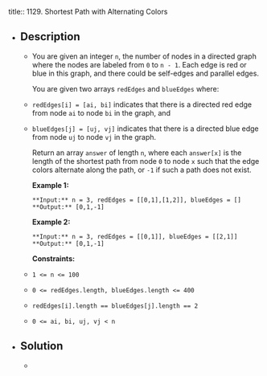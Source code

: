 title:: 1129. Shortest Path with Alternating Colors

- ## Description
	- You are given an integer `n`, the number of nodes in a directed graph where the nodes are labeled from `0` to `n - 1`. Each edge is red or blue in this graph, and there could be self-edges and parallel edges.
	  
	  You are given two arrays `redEdges` and `blueEdges` where:
	- `redEdges[i] = [ai, bi]` indicates that there is a directed red edge from node `ai` to node `bi` in the graph, and
	- `blueEdges[j] = [uj, vj]` indicates that there is a directed blue edge from node `uj` to node `vj` in the graph.
	  
	  Return an array `answer` of length `n`, where each `answer[x]` is the length of the shortest path from node `0` to node `x` such that the edge colors alternate along the path, or `-1` if such a path does not exist.
	  
	  
	  
	  **Example 1:**
	  
	  ```
	  **Input:** n = 3, redEdges = [[0,1],[1,2]], blueEdges = []
	  **Output:** [0,1,-1]
	  ```
	  
	  **Example 2:**
	  
	  ```
	  **Input:** n = 3, redEdges = [[0,1]], blueEdges = [[2,1]]
	  **Output:** [0,1,-1]
	  ```
	  
	  
	  
	  **Constraints:**
	- `1 <= n <= 100`
	- `0 <= redEdges.length, blueEdges.length <= 400`
	- `redEdges[i].length == blueEdges[j].length == 2`
	- `0 <= ai, bi, uj, vj < n`
- ## Solution
	- ```java
	  ```